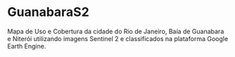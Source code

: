 # GuanabaraS2
Mapa de Uso e Cobertura da cidade do Rio de Janeiro, Baía de Guanabara e Niterói utilizando imagens Sentinel 2 e classificados na plataforma Google Earth Engine.
